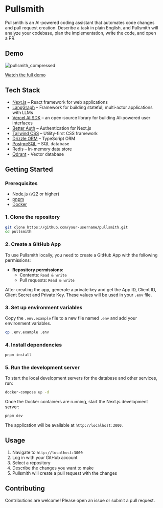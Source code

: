 # Pullsmith

Pullsmith is an AI-powered coding assistant that automates code changes and pull request creation. Describe a task in plain English, and Pullsmith will analyze your codebase, plan the implementation, write the code, and open a PR.

## Demo

![pullsmith_compressed](https://github.com/user-attachments/assets/6abee4d0-70f0-4ed8-940a-5be9f86ba10d)

[Watch the full demo](https://cloud.imbharath.com/pullsmith.mp4)

## Tech Stack

- [Next.js](https://nextjs.org/) – React framework for web applications
- [LangGraph](https://langchain.com/langgraph) – Framework for building stateful, multi-actor applications with LLMs
- [Vercel AI SDK](https://sdk.vercel.ai/) – an open-source library for building AI-powered user interfaces
- [Better Auth](https://better-auth.dev/) – Authentication for Next.js
- [Tailwind CSS](https://tailwindcss.com/) – Utility-first CSS framework
- [Drizzle ORM](https://orm.drizzle.team/) – TypeScript ORM
- [PostgreSQL](https://www.postgresql.org/) – SQL database
- [Redis](https://redis.io/) – In-memory data store
- [Qdrant](httpsd://qdrant.tech/) - Vector database

## Getting Started

### Prerequisites

- [Node.js](https://nodejs.org/en/) (v22 or higher)
- [pnpm](https://pnpm.io/)
- [Docker](https://www.docker.com/)

### 1. Clone the repository

```bash
git clone https://github.com/your-username/pullsmith.git
cd pullsmith
```

### 2. Create a GitHub App

To use Pullsmith locally, you need to create a GitHub App with the following permissions:

- **Repository permissions:**
  - Contents: `Read & write`
  - Pull requests: `Read & write`

After creating the app, generate a private key and get the App ID, Client ID, Client Secret and Private Key. These values will be used in your `.env` file.

### 3. Set up environment variables

Copy the `.env.example` file to a new file named `.env` and add your environment variables.

```bash
cp .env.example .env
```

### 4. Install dependencies

```bash
pnpm install
```

### 5. Run the development server

To start the local development servers for the database and other services, run:

```bash
docker-compose up -d
```

Once the Docker containers are running, start the Next.js development server:

```bash
pnpm dev
```

The application will be available at `http://localhost:3000`.

## Usage

1.  Navigate to `http://localhost:3000`
2.  Log in with your GitHub account
3.  Select a repository
4.  Describe the changes you want to make
5.  Pullsmith will create a pull request with the changes

## Contributing

Contributions are welcome! Please open an issue or submit a pull request.
